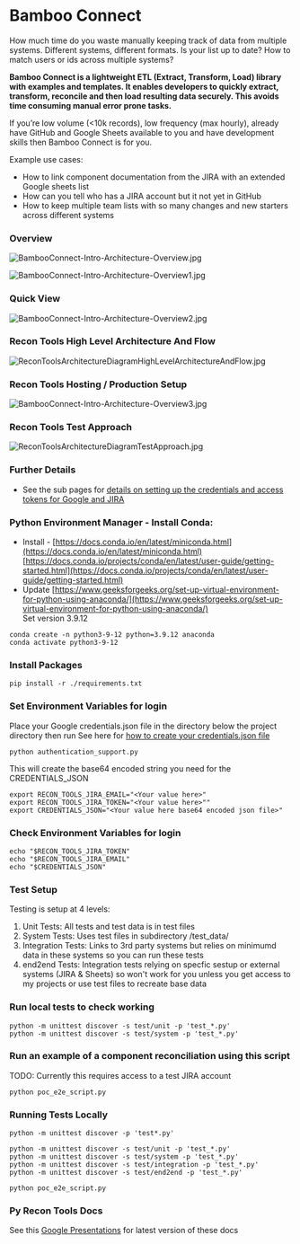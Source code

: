 # Bamboo Connect

How much time do you waste manually keeping track of data from multiple systems. Different systems, different formats. Is your list up to date? How to match users or ids across multiple systems?

**Bamboo Connect is a lightweight ETL (Extract, Transform, Load) library with examples and templates. It enables developers to quickly extract, transform, reconcile and then load resulting data securely. This avoids time consuming manual error prone tasks.**

If you’re low volume (<10k records), low frequency (max hourly), already have GitHub and Google Sheets available to you and have development skills then Bamboo Connect is for you.

Example use cases:
- How to link component documentation from the JIRA with an extended Google sheets list
- How can you tell who has a JIRA account but it not yet in GitHub
- How to keep multiple team lists with so many changes and new starters across different systems


### Overview
![BambooConnect-Intro-Architecture-Overview.jpg](readme/BambooConnect-Intro-Architecture-Overview.jpg?raw=true)

![BambooConnect-Intro-Architecture-Overview1.jpg](readme/BambooConnect-Intro-Architecture-Overview1.jpg?raw=true)

### Quick View

![BambooConnect-Intro-Architecture-Overview2.jpg](readme/BambooConnect-Intro-Architecture-Overview2.jpg?raw=true)


### Recon Tools High Level Architecture And Flow
![ReconToolsArchitectureDiagramHighLevelArchitectureAndFlow.jpg](readme/ReconToolsArchitectureDiagramHighLevelArchitectureAndFlow.jpg?raw=true)

### Recon Tools Hosting / Production Setup
![BambooConnect-Intro-Architecture-Overview3.jpg](readme/BambooConnect-Intro-Architecture-Overview3.jpg?raw=true)


### Recon Tools Test Approach
![ReconToolsArchitectureDiagramTestApproach.jpg](readme/ReconToolsArchitectureDiagramTestApproach.jpg?raw=true)

### Further Details
- See the sub pages for [details on setting up the credentials and access tokens for Google and JIRA](readme/README.md)

### Python Environment Manager - Install Conda:  
- Install - [https://docs.conda.io/en/latest/miniconda.html](https://docs.conda.io/en/latest/miniconda.html)  
[https://docs.conda.io/projects/conda/en/latest/user-guide/getting-started.html](https://docs.conda.io/projects/conda/en/latest/user-guide/getting-started.html)  
- Update [https://www.geeksforgeeks.org/set-up-virtual-environment-for-python-using-anaconda/](https://www.geeksforgeeks.org/set-up-virtual-environment-for-python-using-anaconda/)  
Set version 3.9.12  

```
conda create -n python3-9-12 python=3.9.12 anaconda  
conda activate python3-9-12  
```

### Install Packages
```
pip install -r ./requirements.txt  
```

### Set Environment Variables for login
Place your Google credentials.json file in the directory below the project directory then run
See here for [how to create your credentials.json file](readme/credentials/README.md)
```
python authentication_support.py
```
This will create the base64 encoded string you need for the CREDENTIALS_JSON

```
export RECON_TOOLS_JIRA_EMAIL="<Your value here>"
export RECON_TOOLS_JIRA_TOKEN="<Your value here>""
export CREDENTIALS_JSON="<Your value here base64 encoded json file>"  
```

### Check Environment Variables for login
```
echo "$RECON_TOOLS_JIRA_TOKEN"  
echo "$RECON_TOOLS_JIRA_EMAIL"  
echo "$CREDENTIALS_JSON"
```

### Test Setup

Testing is setup at 4 levels:
1. Unit Tests: All tests and test data is in test files
2. System Tests: Uses test files in subdirectory /test_data/
3. Integration Tests: Links to 3rd party systems but relies on minimumd data in these systems so you can run these tests
4. end2end Tests: Integration tests relying on specfic sestup or external systems (JIRA & Sheets) so won't work for you unless you get access to my projects or use test files to recreate base data

### Run local tests to check working
```
python -m unittest discover -s test/unit -p 'test_*.py'
python -m unittest discover -s test/system -p 'test_*.py'
```

### Run an example of a component reconciliation using this script

TODO: Currently this requires access to a test JIRA account
```
python poc_e2e_script.py
```

### Running Tests Locally
```
python -m unittest discover -p 'test*.py'

python -m unittest discover -s test/unit -p 'test_*.py'
python -m unittest discover -s test/system -p 'test_*.py'
python -m unittest discover -s test/integration -p 'test_*.py'
python -m unittest discover -s test/end2end -p 'test_*.py'

python poc_e2e_script.py

```

### Py Recon Tools Docs

See this [Google Presentations](https://docs.google.com/presentation/d/1nKeGEwgP3xvYbnmz0WEcTWl8kNGfS48Pi-6drKdufVo/edit#slide=id.gf47d2de6cc_0_43) for latest version of these docs
